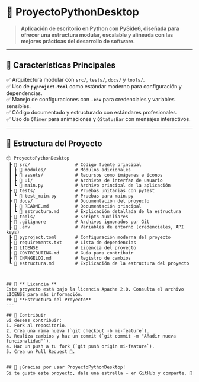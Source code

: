# 📌 ProyectoPythonDesktop

> **Aplicación de escritorio en Python con PySide6, diseñada para ofrecer una estructura modular, escalable y alineada con las mejores prácticas del desarrollo de software.**

---

## 🚀 **Características Principales**
✅ Arquitectura modular con `src/`, `tests/`, `docs/` y `tools/`.  
✅ Uso de **`pyproject.toml`** como estándar moderno para configuración y dependencias.  
✅ Manejo de configuraciones con **`.env`** para credenciales y variables sensibles.  
✅ Código documentado y estructurado con estándares profesionales.  
✅ Uso de `QTimer` para animaciones y `QStatusBar` con mensajes interactivos.  

---

## 📂 **Estructura del Proyecto**
```plaintext
📦 ProyectoPythonDesktop
 ┣ 📂 src/                 # Código fuente principal
 ┃ ┣ 📂 modules/           # Módulos adicionales
 ┃ ┣ 📂 assets/            # Recursos como imágenes e íconos
 ┃ ┣ 📂 ui/                # Archivos de interfaz de usuario
 ┃ ┗ 📜 main.py            # Archivo principal de la aplicación
 ┣ 📂 tests/               # Pruebas unitarias con pytest
 ┃ ┗ 📜 test_main.py       # Pruebas para main.py
 ┣ 📂 docs/                # Documentación del proyecto
 ┃ ┣ 📜 README.md          # Documentación principal
 ┃ ┗ 📜 estructura.md      # Explicación detallada de la estructura
 ┣ 📂 tools/               # Scripts auxiliares
 ┣ 📜 .gitignore           # Archivos ignorados por Git
 ┣ 📜 .env                 # Variables de entorno (credenciales, API keys)
 ┣ 📜 pyproject.toml       # Configuración moderna del proyecto
 ┣ 📜 requirements.txt     # Lista de dependencias
 ┣ 📜 LICENSE              # Licencia del proyecto
 ┣ 📜 CONTRIBUTING.md      # Guía para contribuir
 ┣ 📜 CHANGELOG.md         # Registro de cambios
 ┗ 📜 estructura.md        # Explicación de la estructura del proyecto



## 📜 ** Licencia **
Este proyecto está bajo la licencia Apache 2.0. Consulta el archivo LICENSE para más información.
## 📂 **Estructura del Proyecto**
---

## 🤝 Contribuir
Si deseas contribuir:
1. Fork al repositorio.
2. Crea una rama nueva (`git checkout -b mi-feature`).
3. Realiza cambios y haz un commit (`git commit -m "Añadir nueva funcionalidad"`).
4. Haz un push a tu fork (`git push origin mi-feature`).
5. Crea un Pull Request 🚀.


## 🎯 ¡Gracias por usar ProyectoPythonDesktop!
Si te gustó este proyecto, dale una estrella ⭐ en GitHub y comparte. 🚀

